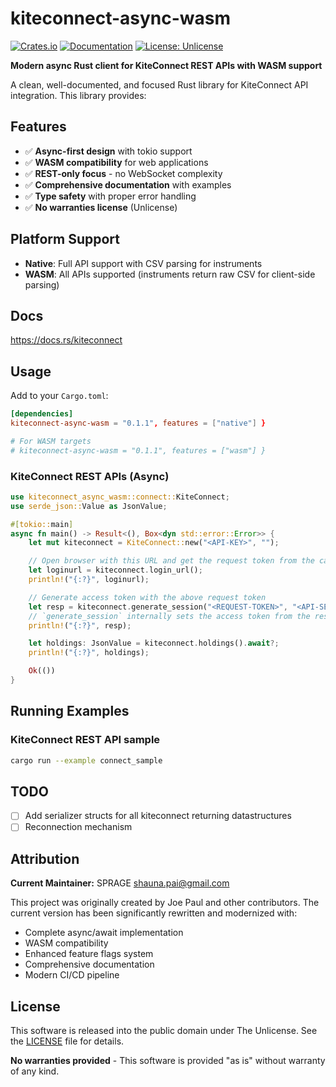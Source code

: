 # kiteconnect-async-wasm

[![Crates.io](https://img.shields.io/crates/v/kiteconnect-async-wasm.svg)](https://crates.io/crates/kiteconnect-async-wasm)
[![Documentation](https://docs.rs/kiteconnect-async-wasm/badge.svg)](https://docs.rs/kiteconnect-async-wasm)
[![License: Unlicense](https://img.shields.io/badge/license-Unlicense-blue.svg)](http://unlicense.org/)

**Modern async Rust client for KiteConnect REST APIs with WASM support**

A clean, well-documented, and focused Rust library for KiteConnect API integration. This library provides:

## Features

- ✅ **Async-first design** with tokio support
- ✅ **WASM compatibility** for web applications  
- ✅ **REST-only focus** - no WebSocket complexity
- ✅ **Comprehensive documentation** with examples
- ✅ **Type safety** with proper error handling
- ✅ **No warranties license** (Unlicense)  

## Platform Support

- **Native**: Full API support with CSV parsing for instruments
- **WASM**: All APIs supported (instruments return raw CSV for client-side parsing)

## Docs

https://docs.rs/kiteconnect

## Usage

Add to your `Cargo.toml`:

```toml
[dependencies]
kiteconnect-async-wasm = "0.1.1", features = ["native"] }

# For WASM targets
# kiteconnect-async-wasm = "0.1.1", features = ["wasm"] }
```

### KiteConnect REST APIs (Async)

```rust
use kiteconnect_async_wasm::connect::KiteConnect;
use serde_json::Value as JsonValue;

#[tokio::main]
async fn main() -> Result<(), Box<dyn std::error::Error>> {
    let mut kiteconnect = KiteConnect::new("<API-KEY>", "");

    // Open browser with this URL and get the request token from the callback
    let loginurl = kiteconnect.login_url();
    println!("{:?}", loginurl);

    // Generate access token with the above request token
    let resp = kiteconnect.generate_session("<REQUEST-TOKEN>", "<API-SECRET>").await?;
    // `generate_session` internally sets the access token from the response
    println!("{:?}", resp);

    let holdings: JsonValue = kiteconnect.holdings().await?;
    println!("{:?}", holdings);

    Ok(())
}
```

## Running Examples

### KiteConnect REST API sample

```bash
cargo run --example connect_sample
```

## TODO
- [ ] Add serializer structs for all kiteconnect returning datastructures
- [ ] Reconnection mechanism

## Attribution

**Current Maintainer:** SPRAGE <shauna.pai@gmail.com>

This project was originally created by Joe Paul and other contributors. 
The current version has been significantly rewritten and modernized with:
- Complete async/await implementation
- WASM compatibility
- Enhanced feature flags system
- Comprehensive documentation
- Modern CI/CD pipeline

## License

This software is released into the public domain under The Unlicense. 
See the [LICENSE](LICENSE) file for details.

**No warranties provided** - This software is provided "as is" without warranty of any kind.
